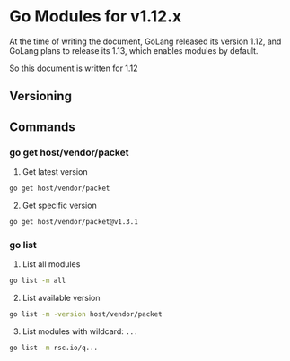 # Go Modules for v1.12.x

At the time of writing the document, GoLang released its version 1.12, and GoLang plans to release its 1.13, which enables modules by default.

So this document is written for 1.12

## Versioning



## Commands

### go get host/vendor/packet

1. Get latest version

  ```bash
  go get host/vendor/packet
  ```

2. Get specific version

  ```bash
  go get host/vendor/packet@v1.3.1
  ```

### go list

1. List all modules

  ```bash
  go list -m all
  ```

2. List available version

  ```bash
  go list -m -version host/vendor/packet
  ```

3. List modules with wildcard: `...`

  ```bash
  go list -m rsc.io/q...
  ```